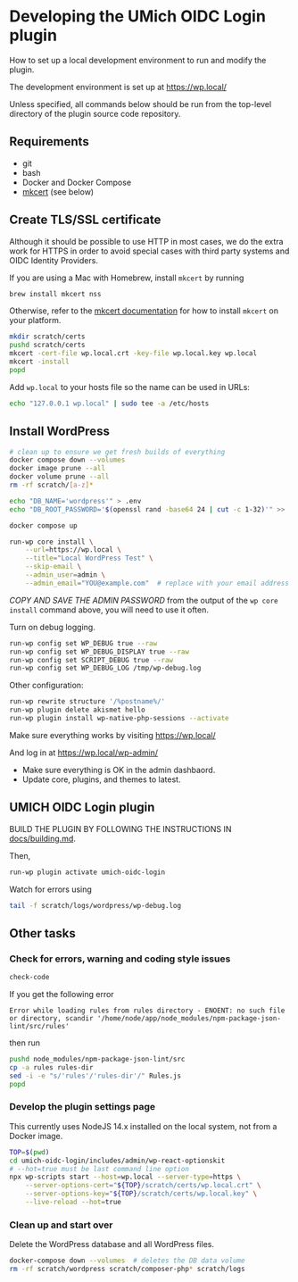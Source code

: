 # Developing the UMich OIDC Login plugin

How to set up a local development environment to run and modify the plugin.

The development environment is set up at https://wp.local/

Unless specified, all commands below should be run from the top-level directory of the plugin source code repository.

## Requirements

* git
* bash
* Docker and Docker Compose
* [mkcert](https://github.com/FiloSottile/mkcert) (see below)

## Create TLS/SSL certificate

Although it should be possible to use HTTP in most cases, we do the extra work for HTTPS in order to avoid special cases with third party systems and OIDC Identity Providers.

If you are using a Mac with Homebrew, install `mkcert` by running

```bash
brew install mkcert nss
```

Otherwise, refer to the [mkcert documentation](https://github.com/FiloSottile/mkcert) for how to install `mkcert` on your platform.

```bash
mkdir scratch/certs
pushd scratch/certs
mkcert -cert-file wp.local.crt -key-file wp.local.key wp.local
mkcert -install
popd
```

Add `wp.local` to your hosts file so the name can be used in URLs:

```bash
echo "127.0.0.1 wp.local" | sudo tee -a /etc/hosts
```

## Install WordPress

```bash
# clean up to ensure we get fresh builds of everything
docker compose down --volumes
docker image prune --all
docker volume prune --all
rm -rf scratch/[a-z]*

echo "DB_NAME='wordpress'" > .env
echo "DB_ROOT_PASSWORD='$(openssl rand -base64 24 | cut -c 1-32)'" >> .env

docker compose up

run-wp core install \
    --url=https://wp.local \
    --title="Local WordPress Test" \
    --skip-email \
    --admin_user=admin \
    --admin_email="YOU@example.com"  # replace with your email address
```

_COPY AND SAVE THE ADMIN PASSWORD_ from the output of the `wp core install` command above, you will need to use it often.

Turn on debug logging.

```bash
run-wp config set WP_DEBUG true --raw
run-wp config set WP_DEBUG_DISPLAY true --raw
run-wp config set SCRIPT_DEBUG true --raw
run-wp config set WP_DEBUG_LOG /tmp/wp-debug.log
```

Other configuration:

```bash
run-wp rewrite structure '/%postname%/'
run-wp plugin delete akismet hello
run-wp plugin install wp-native-php-sessions --activate
```

Make sure everything works by visiting https://wp.local/

And log in at https://wp.local/wp-admin/
* Make sure everything is OK in the admin dashbaord.
* Update core, plugins, and themes to latest.

## UMICH OIDC Login plugin

BUILD THE PLUGIN BY FOLLOWING THE INSTRUCTIONS IN [docs/building.md](building.md).

Then,

```bash
run-wp plugin activate umich-oidc-login
```

Watch for errors using

```bash
tail -f scratch/logs/wordpress/wp-debug.log
```

## Other tasks

### Check for errors, warning and coding style issues

```bash
check-code
```

If you get the following error
```
Error while loading rules from rules directory - ENOENT: no such file or directory, scandir '/home/node/app/node_modules/npm-package-json-lint/src/rules'
```
then run
```bash
pushd node_modules/npm-package-json-lint/src
cp -a rules rules-dir
sed -i -e "s/'rules'/'rules-dir'/" Rules.js
popd
```

### Develop the plugin settings page

This currently uses NodeJS 14.x installed on the local system, not from a Docker image.

```bash
TOP=$(pwd)
cd umich-oidc-login/includes/admin/wp-react-optionskit
# --hot=true must be last command line option
npx wp-scripts start --host=wp.local --server-type=https \
    --server-options-cert="${TOP}/scratch/certs/wp.local.crt" \
    --server-options-key="${TOP}/scratch/certs/wp.local.key" \
    --live-reload --hot=true
```

### Clean up and start over

Delete the WordPress database and all WordPress files.

```bash
docker-compose down --volumes  # deletes the DB data volume
rm -rf scratch/wordpress scratch/composer-php* scratch/logs
```
